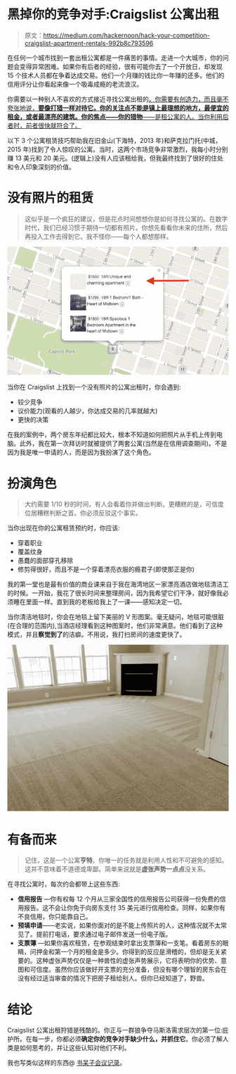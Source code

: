 # 黑掉你的竞争对手:Craigslist 公寓出租

> 原文：<https://medium.com/hackernoon/hack-your-competition-craigslist-apartment-rentals-992b8c793596>

在任何一个城市找到一套出租公寓都是一件痛苦的事情。走进一个大城市，你的问题会变得异常困难。如果你有后者的经验，很有可能你去了一个开放日，却发现 15 个技术人员都在争着达成交易。他们一个月赚的钱比你一年赚的还多。他们的信用评分让你看起来像一个吸毒成瘾的老流浪汉。

你需要以一种别人不喜欢的方式接近寻找公寓出租的[。你需要有创造力，而且毫不夸张地说，**要像打猎一样对待它。你的关注点不能是镇上最理想的地方，最便宜的租金，或者最漂亮的建筑。你的焦点——你的猎物**——是租公寓的人。当你利用后者时，前者很快就符合了。](https://hackernoon.com/tagged/hunting)

以下 3 个公寓租赁技巧帮助我在旧金山(下海特，2013 年)和萨克拉门托(中城，2015 年)找到了令人惊叹的公寓。当时，这两个市场竞争非常激烈，我每小时分别赚 13 美元和 20 美元。(逻辑上)没有人应该租给我，但我最终找到了很好的住处和令人印象深刻的价值。

# 没有照片的租赁

> 这似乎是一个疯狂的建议，但是花点时间想想你是如何寻找公寓的。在数字时代，我们已经习惯于期待一切都有照片。你想先看看你未来的住所，然后再投入工作去得到它。我不怪你——每个人都想那样。

![](img/db20f05f94a4f23a363b84a5f128a7ea.png)

当你在 Craigslist 上找到一个没有照片的公寓出租时，你会遇到:

*   较少竞争
*   议价能力(观看的人越少，你达成交易的几率就越大)
*   更快的决策

在我的案例中，两个房东年纪都比较大，根本不知道如何把照片从手机上传到电脑。此外，我在第一次拜访时就被提供了两套公寓(当然是在信用调查期间)。不是因为我是唯一申请的人，而是因为我扮演了这个角色。

# 扮演角色

> 大约需要 1/10 秒的时间，有人会看着你并做出判断。更糟糕的是，可信度位居糟糕判断之首。你必须反驳这个事实。

当你出现在你的公寓租赁预约时，你应该:

*   穿着职业
*   覆盖纹身
*   愚蠢的面部穿孔移除
*   修剪得很好，而且不是一个穿着漂亮衣服的瘾君子(即使那正是你)

我的第一堂也是最有价值的商业课来自于我在海湾地区一家漂亮酒店做地毯清洁工的时候。一开始，我花了很长时间来整理房间，因为我希望它们干净，就好像我必须睡在里面一样。直到我的老板给我上了一课——感知决定一切。

当你清洁地毯时，你会在地毯上留下美丽的 V 形图案。毫无疑问，地毯可能很脏(在合理的范围内),当酒店经理看到这种图案时，他们非常满意。他们看到了这种模式，并且**察觉到了**的洁癖。不用说，我打扫房间的速度更快了。

![](img/864f8d266517e0f269883f93cbd31b12.png)

# 有备而来

> 记住，这是一个公寓**亨特**。你唯一的任务就是利用人性和不可避免的感知。这并不意味着不道德或卑鄙。简单来说就是**虚张声势一点点**没关系。

在寻找公寓时，每次约会都带上这些东西:

*   **信用报告** —你有权每 12 个月从三家全国性的信用报告公司获得一份免费的信用报告。这不会让你免于向房东支付 35 美元进行信用检查。同样，如果你有不良信用，你只能靠自己。
*   **预填申请**——老实说，如果你面对的是不能上传照片的人，这种情况就不太常见了。提前打电话，要求通过电子邮件发送一份电子版。
*   **支票簿** —如果你喜欢租赁，在参观结束时拿出支票簿和一支笔。看着房东的眼睛，问押金和第一个月的租金是多少。你得到的反应是滑稽的，但却是无关紧要的。这种虚张声势仅仅是一种兽性的虚张声势展示，它将表明你的优势、意图和可信度。虽然你应该做好开支票的充分准备，但没有哪个理智的房东会在没有经过适当审查的情况下把房子租给别人。但你已经知道了，野兽。

# **结论**

Craigslist 公寓出租狩猎是残酷的。你正与一群狼争夺马斯洛需求层次的第一位:庇护所。在每一步，你都必须**确定你的竞争对手缺少什么，并抓住它**。你必须了解人类是如何思考的，并让这些认知对他们不利。

我也写类似这样的东西@ [书呆子会议记录](https://www.nerdyminutes.com)。